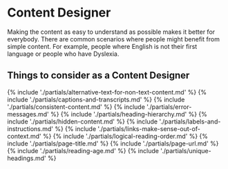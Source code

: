 # Content Designer

Making the content as easy to understand as possible makes it better for everybody. There are common scenarios where people might benefit from simple content. For example, people where English is not their first language or people who have Dyslexia.

<h2>Things to consider <span class="govuk-visually-hidden">as a Content Designer</span></h2>

{% include './partials/alternative-text-for-non-text-content.md' %}
{% include './partials/captions-and-transcripts.md' %}
{% include './partials/consistent-content.md' %}
{% include './partials/error-messages.md' %}
{% include './partials/heading-hierarchy.md' %}
{% include './partials/hidden-content.md' %}
{% include './partials/labels-and-instructions.md' %}
{% include './partials/links-make-sense-out-of-context.md' %}
{% include './partials/logical-reading-order.md' %}
{% include './partials/page-title.md' %}
{% include './partials/page-url.md' %}
{% include './partials/reading-age.md' %}
{% include './partials/unique-headings.md' %}
